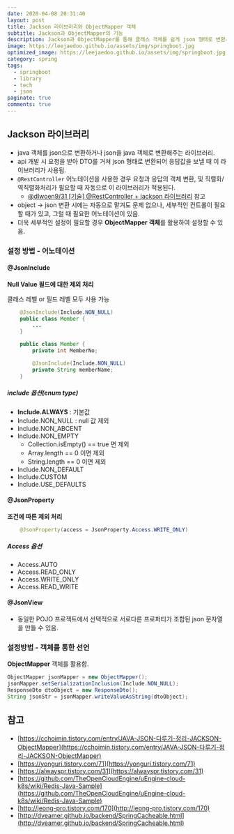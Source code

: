 ```yaml
---
date: 2020-04-08 20:31:40
layout: post
title: Jackson 라이브러리와 ObjectMapper 객체
subtitle: Jackson과 ObjectMapper의 기능
description: Jackson과 ObjectMapper를 통해 클래스 객체를 쉽게 json 형태로 변환시킬 수 있다.
image: https://leejaedoo.github.io/assets/img/springboot.jpg
optimized_image: https://leejaedoo.github.io/assets/img/springboot.jpg
category: spring
tags:
  - springboot
  - library
  - tech
  - json
paginate: true
comments: true
---
```

## Jackson 라이브러리
- java 객체를 json으로 변환하거나 json을 java 객체로 변환해주는 라이브러리.
- api 개발 시 요청을 받아 DTO를 거쳐 json 형태로 변환되어 응답값을 보낼 때 이 라이브러리가 사용됨.
- `@RestController` 어노테이션을 사용한 경우 요청과 응답의 객체 변환, 및 직렬화/역직렬화처리가 필요할 때 자동으로 이 라이브러리가 적용된다.
    - [@dlwoen9/31 &#91;기술&#93; @RestController + jackson 라이브러리](dooray://1387695619080878080/tasks/2707274584546905968 "registered") 참고
- object -> json 변환 시에는 자동으로 맡겨도 문제 없으나, 세부적인 컨트롤이 필요할 때가 있고, 그럴 때 필요한 어노테이션이 있음. 
- 더욱 세부적인 설정이 필요할 경우 **ObjectMapper 객체**를 활용하여 설정할 수 있음.

### 설정 방법 - 어노테이션
#### @JsonInclude
**Null Value 필드에 대한 제외 처리**

클래스 레벨 or 필드 레벨 모두 사용 가능
```java
    @JsonInclude(Include.NON_NULL)
    public class Member {
        ...
    }
```
```java
    public class Member {
        private int MemberNo;

        @JsonInclude(Include.NON_NULL)
        private String memberName;
    }
```
##### include 옵션(enum type)
- **Include.ALWAYS** : 기본값
- Include.NON_NULL : null 값 제외
- Include.NON_ABCENT
- Include.NON_EMPTY
    - Collection.isEmpty() == true 면 제외
    - Array.length == 0 이면 제외
    - String.length == 0 이면 제외
- Include.NON_DEFAULT
- Include.CUSTOM
- Include.USE_DEFAULTS
#### @JsonProperty
**조건에 따른 제외 처리**
```java
    @JsonProperty(access = JsonProperty.Access.WRITE_ONLY)
```
##### Access 옵션
- Access.AUTO
- Access.READ_ONLY
- Access.WRITE_ONLY
- Access.READ_WRITE

#### @JsonView
- 동일한 POJO 프로젝트에서 선택적으로 서로다른 프로퍼티가 조합된 json 문자열을 만들 수 있음.

### 설정방법 - 객체를 통한 선언
**ObjectMapper** 객체를 활용함.
```java
ObjectMapper jsonMapper = new ObjectMapper(); 
jsonMapper.setSerializationInclusion(Include.NON_NULL); 
ResponseDto dtoObject = new ResponseDto(); 
String jsonStr = jsonMapper.writeValueAsString(dtoObject);
```

## 참고
- [https://cchoimin.tistory.com/entry/JAVA-JSON-다루기-정리-JACKSON-ObjectMapper](https://cchoimin.tistory.com/entry/JAVA-JSON-다루기-정리-JACKSON-ObjectMapper)
- [https://yonguri.tistory.com/71](https://yonguri.tistory.com/71)
- [https://alwayspr.tistory.com/31](https://alwayspr.tistory.com/31)
- [https://github.com/TheOpenCloudEngine/uEngine-cloud-k8s/wiki/Redis-Java-Sample](https://github.com/TheOpenCloudEngine/uEngine-cloud-k8s/wiki/Redis-Java-Sample)
- [http://jeong-pro.tistory.com/170](http://jeong-pro.tistory.com/170)
- [http://dveamer.github.io/backend/SpringCacheable.html](http://dveamer.github.io/backend/SpringCacheable.html)